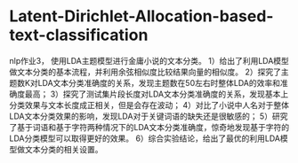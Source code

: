 # Latent-Dirichlet-Allocation-based-text-classification
nlp作业3， 使用LDA主题模型进行金庸小说的文本分类。
1）给出了利用LDA模型做文本分类的基本流程，并利用余弦相似度比较结果向量的相似度。 2）探究了主题数K对LDA文本分类准确度的关系，发现主题数在50左右时整体LDA的效率和准确度最高； 3）探究了测试集片段长度对LDA文本分类准确度的关系，发现基本上分类效果与文本长度成正相关，但是会存在波动； 4）对比了小说中人名对于整体LDA文本分类效果的影响，发现LDA对于关键词语的缺失还是很敏感的； 5）研究了基于词语和基于字符两种情况下的LDA文本分类准确度，惊奇地发现基于字符的LDA分类模型可以取得更好的效果。 6）综合实验结论，给出了最优的利用LDA模型做文本分类的相关设置。

